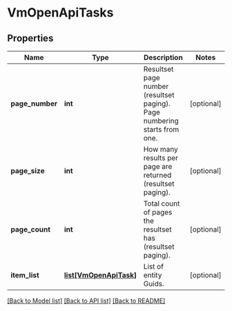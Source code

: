 # VmOpenApiTasks

## Properties
Name | Type | Description | Notes
------------ | ------------- | ------------- | -------------
**page_number** | **int** | Resultset page number (resultset paging). Page numbering starts from one. | [optional] 
**page_size** | **int** | How many results per page are returned (resultset paging). | [optional] 
**page_count** | **int** | Total count of pages the resultset has (resultset paging). | [optional] 
**item_list** | [**list[VmOpenApiTask]**](VmOpenApiTask.md) | List of entity Guids. | [optional] 

[[Back to Model list]](../README.md#documentation-for-models) [[Back to API list]](../README.md#documentation-for-api-endpoints) [[Back to README]](../README.md)

